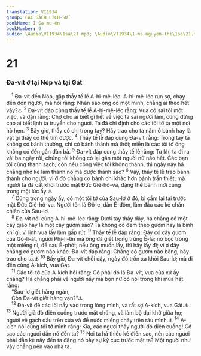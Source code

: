 ```yaml
---
translation: VI1934
group: CÁC SÁCH LỊCH-SỬ
bookName: I Sa-mu-ên 
bookNumber: 9
audio: \Audio\VI1934\1sa\21.mp3; \Audio\VI1934\1-ms-nguyen-thi\1sa\21.mp3
---
```


<div class="title"><h1>21</h1><h3>Đa-vít ở tại Nóp và tại Gát</h3></div>
<span class="verse 1sa_21_1"> <sup>1</sup> Đa-vít đến Nóp, gặp thầy tế lễ A-hi-mê-léc. A-hi-mê-léc run sợ, chạy đến đón người, mà hỏi rằng: Nhân sao ông có một mình, chẳng ai theo hết vậy?<a data-toggle="tooltip" data-placement="bottom" title="Mat 12:3-4; Mac 2:25-26; Lu 6:3">⚓</a></span>
<span class="verse 1sa_21_2"><sup>2</sup> Đa-vít đáp cùng thầy tế lễ A-hi-mê-léc rằng: Vua có sai tôi một việc, và dặn rằng: Chớ cho ai biết gì hết về việc ta sai ngươi làm, cũng đừng cho ai biết lịnh ta truyền cho ngươi. Ta đã chỉ định cho các tôi tớ ta một nơi hò hẹn. </span>
<span class="verse 1sa_21_3"><sup>3</sup> Bây giờ, thầy có chi trong tay? Hãy trao cho ta năm ổ bánh hay là vật gì thầy có thế tìm được. </span>
<span class="verse 1sa_21_4"><sup>4</sup> Thầy tế lễ đáp cùng Đa-vít rằng: Trong tay ta không có bánh thường, chỉ có bánh thánh mà thôi; miễn là các tôi tớ ông không có đến gần đàn bà. </span>
<span class="verse 1sa_21_5"><sup>5</sup> Đa-vít đáp cùng thầy tế lễ rằng: Từ khi ta đi ra vài ba ngày rồi, chúng tôi không có lại gần một người nữ nào hết. Các bạn tôi cũng thanh sạch; còn nếu công việc tôi không thánh, thì ngày nay há chẳng nhờ kẻ làm thánh nó mà được thánh sao? </span>
<span class="verse 1sa_21_6"><sup>6</sup> Vậy, thầy tế lễ trao bánh thánh cho người; vì ở đó chẳng có bánh chi khác hơn bánh trần thiết, mà người ta đã cất khỏi trước mặt Đức Giê-hô-va, đặng thế bánh mới cùng trong một lúc ấy.<a data-toggle="tooltip" data-placement="bottom" title="Le 24:5-9">⚓</a><br/></span>
<span class="verse 1sa_21_7"> <sup>7</sup> Cũng trong ngày ấy, có một tôi tớ của Sau-lơ ở đó, bị cầm lại tại trước mặt Đức Giê-hô-va. Người tên là Đô-e, dân Ê-đôm, làm đầu các kẻ chăn chiên của Sau-lơ. <br/></span>
<span class="verse 1sa_21_8"> <sup>8</sup> Đa-vít nói cùng A-hi-mê-léc rằng: Dưới tay thầy đây, há chẳng có một cây giáo hay là một cây gươm sao? Ta không có đem theo gươm hay là binh khí gì, vì lịnh vua lấy làm gấp rút. </span>
<span class="verse 1sa_21_9"><sup>9</sup> Thầy tế lễ đáp rằng: Đây có cây gươm của Gô-li-át, người Phi-li-tin mà ông đã giết trong trũng Ê-la; nó bọc trong một miếng nỉ, để sau Ê-phót; nếu ông muốn lấy, thì hãy lấy đi; vì ở đây chẳng có gươm nào khác. Đa-vít đáp rằng: Chẳng có gươm nào bằng, hãy trao cho ta.<a data-toggle="tooltip" data-placement="bottom" title="1Sa 17:51">⚓</a></span>
<span class="verse 1sa_21_10"><sup>10</sup> Bấy giờ, Đa-vít chỗi dậy, ngày đó trốn xa khỏi Sau-lơ; mà đi đến cùng A-kích, vua Gát. <br/></span>
<span class="verse 1sa_21_11"> <sup>11</sup> Các tôi tớ của A-kích hỏi rằng: Có phải đó là Đa-vít, vua của xứ ấy chăng? Há chẳng phải về người nầy mà bọn nữ có nói trong khi múa hát rằng: <br/> “Sau-lơ giết hàng ngàn, <br/> Còn Đa-vít giết hàng vạn?”<a data-toggle="tooltip" data-placement="bottom" title="1Sa 18:7; 29:5">⚓</a><br/></span>
<span class="verse 1sa_21_12"> <sup>12</sup> Đa-vít để các lời nầy vào trong lòng mình, và rất sợ A-kích, vua Gát.<a data-toggle="tooltip" data-placement="bottom" title="Thi 56 tựa">⚓</a></span>
<span class="verse 1sa_21_13"><sup>13</sup> Người giả đò điên cuồng trước mặt chúng, và làm bộ dại khờ giữa họ; người vẽ gạch dấu trên cửa và để nước miếng chảy trên râu mình.<a data-toggle="tooltip" data-placement="bottom" title="Thi 34 tựa">⚓</a></span>
<span class="verse 1sa_21_14"><sup>14</sup> A-kích nói cùng tôi tớ mình rằng: Kìa, các ngươi thấy người đó điên cuồng! Cớ sao các ngươi dẫn nó đến ta? </span>
<span class="verse 1sa_21_15"><sup>15</sup> Nơi ta há thiếu kẻ điên sao, nên các ngươi phải dẫn kẻ nầy đến ta đặng nó bày sự kỳ cục trước mặt ta? Một người như vậy chẳng nên vào nhà ta. <br/></span>

